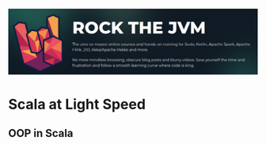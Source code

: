 ![](https://raw.githubusercontent.com/gabrielfernando01/scala/main/basics_scala/rock-the-jvm/image/cover.png)

# Scala at Light Speed

## OOP in Scala

